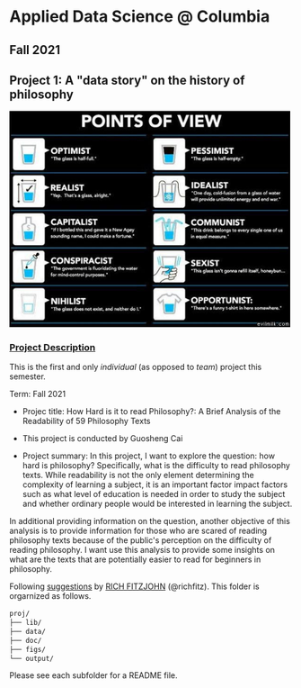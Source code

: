 # Applied Data Science @ Columbia
## Fall 2021
## Project 1: A "data story" on the history of philosophy

<img src="figs/100126-the-glass.jpeg" width="500">

### [Project Description](doc/)
This is the first and only *individual* (as opposed to *team*) project this semester. 

Term: Fall 2021

+ Projec title: How Hard is it to read Philosophy?: A Brief Analysis of the Readability of 59 Philosophy Texts
+ This project is conducted by Guosheng Cai

+ Project summary: In this project, I want to explore the question: how hard is philosophy? Specifically, what is the difficulty to read philosophy texts. While readability is not the only element determining the complexity of learning a subject, it is an important factor impact factors such as what level of education is needed in order to study the subject and whether ordinary people would be interested in learning the subject.

In additional providing information on the question, another objective of this analysis is to provide information for those who are scared of reading philosophy texts because of the public's perception on the difficulty of reading philosophy. I want use this analysis to provide some insights on what are the texts that are potentially easier to read for beginners in philosophy.

Following [suggestions](http://nicercode.github.io/blog/2013-04-05-projects/) by [RICH FITZJOHN](http://nicercode.github.io/about/#Team) (@richfitz). This folder is orgarnized as follows.

```
proj/
├── lib/
├── data/
├── doc/
├── figs/
└── output/
```

Please see each subfolder for a README file.
